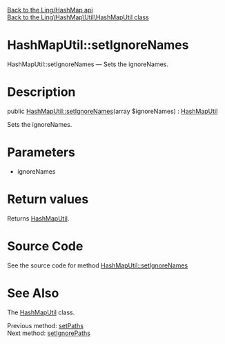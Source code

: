 [Back to the Ling/HashMap api](https://github.com/lingtalfi/HashMap/blob/master/doc/api/Ling/HashMap.md)<br>
[Back to the Ling\HashMap\Util\HashMapUtil class](https://github.com/lingtalfi/HashMap/blob/master/doc/api/Ling/HashMap/Util/HashMapUtil.md)


HashMapUtil::setIgnoreNames
================



HashMapUtil::setIgnoreNames — Sets the ignoreNames.




Description
================


public [HashMapUtil::setIgnoreNames](https://github.com/lingtalfi/HashMap/blob/master/doc/api/Ling/HashMap/Util/HashMapUtil/setIgnoreNames.md)(array $ignoreNames) : [HashMapUtil](https://github.com/lingtalfi/HashMap/blob/master/doc/api/Ling/HashMap/Util/HashMapUtil.md)




Sets the ignoreNames.




Parameters
================


- ignoreNames

    


Return values
================

Returns [HashMapUtil](https://github.com/lingtalfi/HashMap/blob/master/doc/api/Ling/HashMap/Util/HashMapUtil.md).








Source Code
===========
See the source code for method [HashMapUtil::setIgnoreNames](https://github.com/lingtalfi/HashMap/blob/master/Util/HashMapUtil.php#L136-L140)


See Also
================

The [HashMapUtil](https://github.com/lingtalfi/HashMap/blob/master/doc/api/Ling/HashMap/Util/HashMapUtil.md) class.

Previous method: [setPaths](https://github.com/lingtalfi/HashMap/blob/master/doc/api/Ling/HashMap/Util/HashMapUtil/setPaths.md)<br>Next method: [setIgnorePaths](https://github.com/lingtalfi/HashMap/blob/master/doc/api/Ling/HashMap/Util/HashMapUtil/setIgnorePaths.md)<br>

